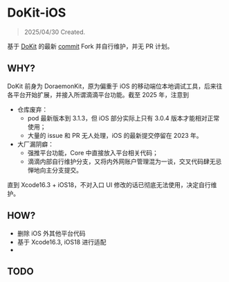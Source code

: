 # DoKit-iOS

> 2025/04/30    Created.

基于 [DoKit](https://github.com/didi/DoKit) 的最新 [commit](https://github.com/didi/DoKit/commit/166a1a92c6fd509f6b0ae3e8dd9993f631b05709) Fork 并自行维护，并无 PR 计划。



## WHY?

DoKit 前身为 DoraemonKit，原为偏重于 iOS 的移动端位本地调试工具，后来往各平台开始扩展，并接入所谓滴滴平台功能。截至 2025 年，注意到

* 仓库废弃：
  * pod 最新版本到 3.1.3，但 iOS 部分实际上只有 3.0.4 版本才能相对正常使用；
  * 大量的 issue 和 PR 无人处理，iOS 的最新提交停留在 2023 年。
* 大厂漏阴癖：
  * 强推平台功能，Core 中直接放入平台相关代码；
  * 滴滴内部自行维护分支，又将内外网账户管理混为一谈，交叉代码肆无忌惮地向主分支提交。

直到 Xcode16.3 + iOS18，不对入口 UI 修改的话已彻底无法使用，决定自行维护。



## HOW?

* 删除 iOS 外其他平台代码
* 基于 Xcode16.3, iOS18 进行适配
* 



## TODO

